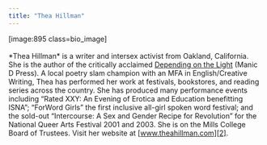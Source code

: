 ```yaml
---
title: "Thea Hillman"
---
```


[image:895 class=bio_image]<br><br>\*Thea Hillman\* is a writer and intersex activist from Oakland, California. She is the author of the critically acclaimed [Depending on the Light][1] (Manic D Press). A local poetry slam champion with an <span class="caps">MFA</span> in English/Creative Writing, Thea has performed her work at festivals, bookstores, and reading series across the country. She has produced many performance events including &#8220;Rated <span class="caps">XXY</span>: An Evening of Erotica and Education benefitting <span class="caps">ISNA</span>&#8221;; &#8220;ForWord Girls&#8221; the first inclusive all-girl spoken word festival; and the sold-out &#8220;Intercourse: A Sex and Gender Recipe for Revolution&#8221; for the National Queer Arts Festival 2001 and 2003. She is on the Mills College Board of Trustees. Visit her website at [www.theahillman.com][2].

 [1]: http://www.amazon.com/exec/obidos/ISBN%3D091639770X/intersexsocietyo/
 [2]: http://www.theahillman.com